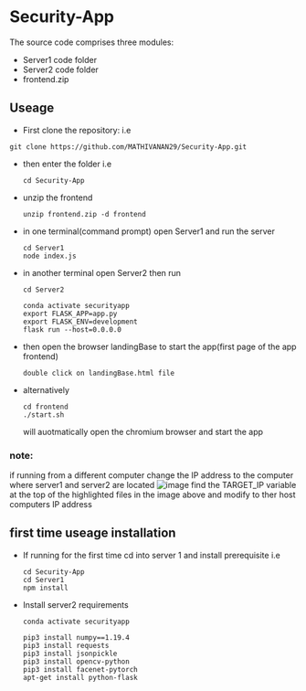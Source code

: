 # Security-App

The source code comprises three modules:
- Server1 code folder
- Server2 code folder
- frontend.zip

## Useage

- First clone the repository: i.e
```
git clone https://github.com/MATHIVANAN29/Security-App.git
```
- then enter the folder i.e
  ```
  cd Security-App
  ```
- unzip the frontend
  ```
  unzip frontend.zip -d frontend
  ```
- in one terminal(command prompt) open Server1 and run the server
  ```
  cd Server1
  node index.js
  ```

- in another terminal open Server2 then run
  ```
  cd Server2

  conda activate securityapp
  export FLASK_APP=app.py
  export FLASK_ENV=development
  flask run --host=0.0.0.0
  
  ```

- then open the browser landingBase to start the app(first page of the app frontend)
  ```
  double click on landingBase.html file
  ```
- alternatively
  ```
  cd frontend
  ./start.sh
  ```
  will auotmatically open the chromium browser and start the app


### note:
if running from a different computer change the IP address to the computer where server1 and server2 are located
![image](https://github.com/MATHIVANAN29/Security-App/assets/116044651/f72377ba-c6c0-45bd-aa1c-2d16fd2b3870)
find the TARGET_IP variable at the top of the highlighted files in the image above and modify to ther host computers IP address

  

## first time useage installation

- If running for the first time cd into server 1 and install prerequisite i.e
  ```
  cd Security-App
  cd Server1
  npm install
  ```
- Install server2 requirements
  ```
  conda activate securityapp
  
  pip3 install numpy==1.19.4
  pip3 install requests
  pip3 install jsonpickle
  pip3 install opencv-python
  pip3 install facenet-pytorch
  apt-get install python-flask
  ```
